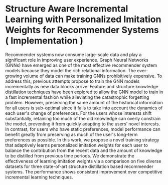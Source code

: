 # Structure Aware Incremental Learning with Personalized Imitation Weights for Recommender Systems ( Implementation )


Recommender systems now consume large-scale data and play a significant role in improving user experience. Graph Neural Networks (GNNs) have emerged as one of the most effective recommender system models because they model the rich relational information. The ever-growing volume of data can make training GNNs prohibitively expensive. To address this, previous attempts propose to train the GNN models incrementally as new data blocks arrive. Feature and structure knowledge distillation techniques have been explored to allow the GNN model to train in a fast incremental fashion while alleviating the catastrophic forgetting problem. However, preserving the same amount of the historical information for all users is sub-optimal since it fails to take into account the dynamics of each user's change of preferences. For the users whose interests shift substantially, retaining too much of the old knowledge can overly constrain the model, preventing it from quickly adapting to the users’ novel interests. In contrast, for users who have static preferences, model performance can benefit greatly from preserving as much of the user's long-term preferences as possible. In this work, we propose a novel training strategy that adaptively learns personalized imitation weights for each user to balance the contribution from the recent data and the amount of knowledge to be distilled from previous time periods. We demonstrate the effectiveness of learning imitation weights via a comparison on five diverse datasets for three state-of-art structure distillation based recommender systems. The performance shows consistent improvement over competitive incremental learning techniques.
